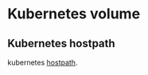 
Kubernetes volume
====================

Kubernetes hostpath
---------------------

kubernetes [hostpath](https://kubernetes.io/docs/concepts/storage/volumes/#hostpath/).